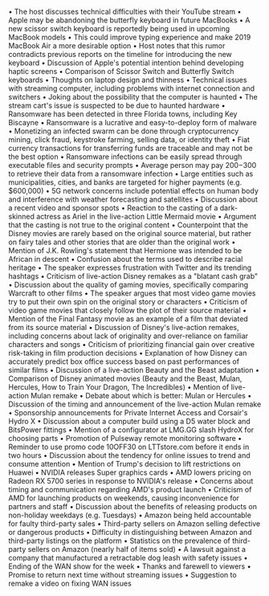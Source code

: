 • The host discusses technical difficulties with their YouTube stream
• Apple may be abandoning the butterfly keyboard in future MacBooks
• A new scissor switch keyboard is reportedly being used in upcoming MacBook models
• This could improve typing experience and make 2019 MacBook Air a more desirable option
• Host notes that this rumor contradicts previous reports on the timeline for introducing the new keyboard
• Discussion of Apple's potential intention behind developing haptic screens
• Comparison of Scissor Switch and Butterfly Switch keyboards
• Thoughts on laptop design and thinness
• Technical issues with streaming computer, including problems with internet connection and switchers
• Joking about the possibility that the computer is haunted
• The stream cart's issue is suspected to be due to haunted hardware
• Ransomware has been detected in three Florida towns, including Key Biscayne
• Ransomware is a lucrative and easy-to-deploy form of malware
• Monetizing an infected swarm can be done through cryptocurrency mining, click fraud, keystroke farming, selling data, or identity theft
• Fiat currency transactions for transferring funds are traceable and may not be the best option
• Ransomware infections can be easily spread through executable files and security prompts
• Average person may pay $200-$300 to retrieve their data from a ransomware infection
• Large entities such as municipalities, cities, and banks are targeted for higher payments (e.g. $600,000)
• 5G network concerns include potential effects on human body and interference with weather forecasting and satellites
• Discussion about a recent video and sponsor spots
• Reaction to the casting of a dark-skinned actress as Ariel in the live-action Little Mermaid movie
• Argument that the casting is not true to the original content
• Counterpoint that the Disney movies are rarely based on the original source material, but rather on fairy tales and other stories that are older than the original work
• Mention of J.K. Rowling's statement that Hermione was intended to be African in descent
• Confusion about the terms used to describe racial heritage
• The speaker expresses frustration with Twitter and its trending hashtags
• Criticism of live-action Disney remakes as a "blatant cash grab"
• Discussion about the quality of gaming movies, specifically comparing Warcraft to other films
• The speaker argues that most video game movies try to put their own spin on the original story or characters
• Criticism of video game movies that closely follow the plot of their source material
• Mention of the Final Fantasy movie as an example of a film that deviated from its source material
• Discussion of Disney's live-action remakes, including concerns about lack of originality and over-reliance on familiar characters and songs
• Criticism of prioritizing financial gain over creative risk-taking in film production decisions
• Explanation of how Disney can accurately predict box office success based on past performances of similar films
• Discussion of a live-action Beauty and the Beast adaptation
• Comparison of Disney animated movies (Beauty and the Beast, Mulan, Hercules, How to Train Your Dragon, The Incredibles)
• Mention of live-action Mulan remake
• Debate about which is better: Mulan or Hercules
• Discussion of the timing and announcement of the live-action Mulan remake
• Sponsorship announcements for Private Internet Access and Corsair's Hydro X
• Discussion about a computer build using a D5 water block and BitsPower fittings
• Mention of a configurator at LMG.GG slash HydroX for choosing parts
• Promotion of Pulseway remote monitoring software
• Reminder to use promo code 10OFF30 on LTTstore.com before it ends in two hours
• Discussion about the tendency for online issues to trend and consume attention
• Mention of Trump's decision to lift restrictions on Huawei
• NVIDIA releases Super graphics cards
• AMD lowers pricing on Radeon RX 5700 series in response to NVIDIA's release
• Concerns about timing and communication regarding AMD's product launch
• Criticism of AMD for launching products on weekends, causing inconvenience for partners and staff
• Discussion about the benefits of releasing products on non-holiday weekdays (e.g. Tuesdays)
• Amazon being held accountable for faulty third-party sales
• Third-party sellers on Amazon selling defective or dangerous products
• Difficulty in distinguishing between Amazon and third-party listings on the platform
• Statistics on the prevalence of third-party sellers on Amazon (nearly half of items sold)
• A lawsuit against a company that manufactured a retractable dog leash with safety issues
• Ending of the WAN show for the week
• Thanks and farewell to viewers
• Promise to return next time without streaming issues
• Suggestion to remake a video on fixing WAN issues